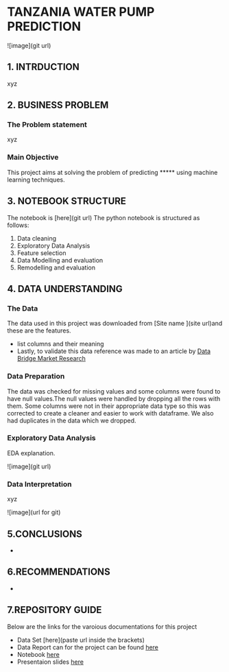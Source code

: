 # TANZANIA WATER PUMP PREDICTION

![image](git url)


## 1. INTRDUCTION
xyz

## 2. BUSINESS PROBLEM
### The Problem statement
xyz

### Main Objective
This project aims at solving the problem of predicting ***** using machine learning techniques.

## 3. NOTEBOOK STRUCTURE
The notebook is [here](git url)
The python notebook is structured as follows:
1. Data cleaning
2. Exploratory Data Analysis
3. Feature selection 
4. Data Modelling and evaluation
5. Remodelling and evaluation

## 4. DATA UNDERSTANDING
### The Data
The data used in this project was downloaded from [Site name ](site url)and these are the features.
- list columns and their meaning
- Lastly, to validate this data reference was made to an article by [Data Bridge Market Research](https://www.databridgemarketresearch.com/reports/global-used-car-market)

### Data Preparation
The data was checked for missing values and some columns were found to have null values.The null values were handled by dropping all the rows with them.
Some columns were not in their appropriate data type so this was corrected to create a cleaner and easier to work with dataframe.
We also had duplicates in the data which we dropped.

### Exploratory Data Analysis
EDA explanation.

![image](git url)


### Data Interpretation
xyz

![image](url for git)



## 5.CONCLUSIONS 
-
## 6.RECOMMENDATIONS
- 


## 7.REPOSITORY GUIDE
Below are the links for the varoious documentations for this project
- Data Set [here](paste url inside the brackets)
- Data Report can for the project can be found [here](url)
- Notebook [here](url)
- Presentaion slides [here](url)
